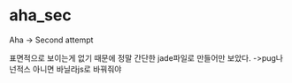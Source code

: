 # aha_sec
Aha -> Second attempt


표면적으로 보이는게 없기 때문에 정말 간단한 jade파일로 만들어만 보았다.
->pug나 넌적스 아니면 바닐라js로 바꿔줘야
